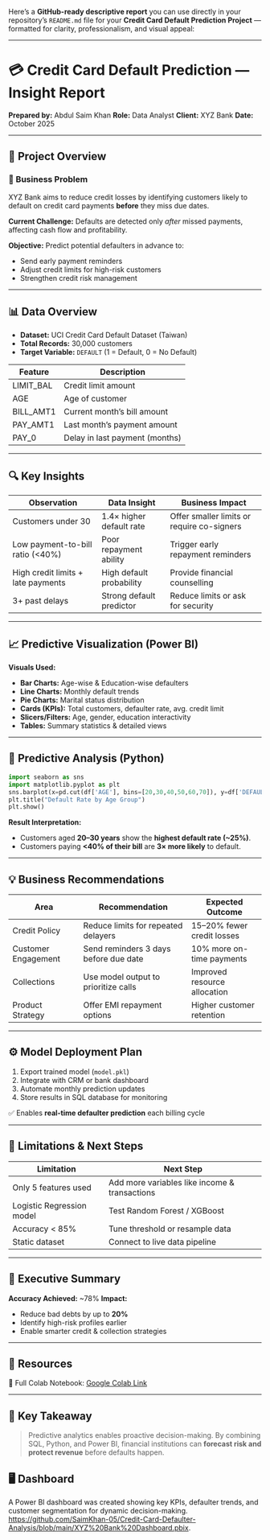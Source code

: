 Here’s a **GitHub-ready descriptive report** you can use directly in your repository’s `README.md` file for your **Credit Card Default Prediction Project** — formatted for clarity, professionalism, and visual appeal:

---

# 💳 Credit Card Default Prediction — Insight Report

**Prepared by:** Abdul Saim Khan
**Role:** Data Analyst
**Client:** XYZ Bank
**Date:** October 2025

---

## 📘 Project Overview

### 🧩 Business Problem

XYZ Bank aims to reduce credit losses by identifying customers likely to default on credit card payments **before** they miss due dates.

**Current Challenge:**
Defaults are detected only *after* missed payments, affecting cash flow and profitability.

**Objective:**
Predict potential defaulters in advance to:

* Send early payment reminders
* Adjust credit limits for high-risk customers
* Strengthen credit risk management

---

## 📊 Data Overview

* **Dataset:** UCI Credit Card Default Dataset (Taiwan)
* **Total Records:** 30,000 customers
* **Target Variable:** `DEFAULT` (1 = Default, 0 = No Default)

| Feature   | Description                    |
| --------- | ------------------------------ |
| LIMIT_BAL | Credit limit amount            |
| AGE       | Age of customer                |
| BILL_AMT1 | Current month’s bill amount    |
| PAY_AMT1  | Last month’s payment amount    |
| PAY_0     | Delay in last payment (months) |

---

## 🔍 Key Insights

| Observation                        | Data Insight             | Business Impact                            |
| ---------------------------------- | ------------------------ | ------------------------------------------ |
| Customers under 30                 | 1.4× higher default rate | Offer smaller limits or require co-signers |
| Low payment-to-bill ratio (<40%)   | Poor repayment ability   | Trigger early repayment reminders          |
| High credit limits + late payments | High default probability | Provide financial counselling              |
| 3+ past delays                     | Strong default predictor | Reduce limits or ask for security          |

---

## 📈 Predictive Visualization (Power BI)

**Visuals Used:**

* **Bar Charts:** Age-wise & Education-wise defaulters
* **Line Charts:** Monthly default trends
* **Pie Charts:** Marital status distribution
* **Cards (KPIs):** Total customers, defaulter rate, avg. credit limit
* **Slicers/Filters:** Age, gender, education interactivity
* **Tables:** Summary statistics & detailed views

---

## 🐍 Predictive Analysis (Python)

```python
import seaborn as sns
import matplotlib.pyplot as plt
sns.barplot(x=pd.cut(df['AGE'], bins=[20,30,40,50,60,70]), y=df['DEFAULT'])
plt.title("Default Rate by Age Group")
plt.show()
```

**Result Interpretation:**

* Customers aged **20–30 years** show the **highest default rate (~25%)**.
* Customers paying **<40% of their bill** are **3× more likely** to default.

---

## 💡 Business Recommendations

| Area                | Recommendation                        | Expected Outcome             |
| ------------------- | ------------------------------------- | ---------------------------- |
| Credit Policy       | Reduce limits for repeated delayers   | 15–20% fewer credit losses   |
| Customer Engagement | Send reminders 3 days before due date | 10% more on-time payments    |
| Collections         | Use model output to prioritize calls  | Improved resource allocation |
| Product Strategy    | Offer EMI repayment options           | Higher customer retention    |

---

## ⚙️ Model Deployment Plan

1. Export trained model (`model.pkl`)
2. Integrate with CRM or bank dashboard
3. Automate monthly prediction updates
4. Store results in SQL database for monitoring

✅ Enables **real-time defaulter prediction** each billing cycle

---

## 🚧 Limitations & Next Steps

| Limitation                | Next Step                                     |
| ------------------------- | --------------------------------------------- |
| Only 5 features used      | Add more variables like income & transactions |
| Logistic Regression model | Test Random Forest / XGBoost                  |
| Accuracy < 85%            | Tune threshold or resample data               |
| Static dataset            | Connect to live data pipeline                 |

---

## 🧾 Executive Summary

**Accuracy Achieved:** ~78%
**Impact:**

* Reduce bad debts by up to **20%**
* Identify high-risk profiles earlier
* Enable smarter credit & collection strategies

---

## 🔗 Resources

📄 Full Colab Notebook: [Google Colab Link](https://colab.research.google.com/drive/1zk1mQhbN24POsVmTskq6FlKHkkxdAH-N)

---

## 🧠 Key Takeaway

> Predictive analytics enables proactive decision-making.
> By combining SQL, Python, and Power BI, financial institutions can **forecast risk and protect revenue** before defaults happen.

## 🖥️ Dashboard

A Power BI dashboard was created showing key KPIs, defaulter trends, and customer segmentation for dynamic decision-making. 
https://github.com/SaimKhan-05/Credit-Card-Defaulter-Analysis/blob/main/XYZ%20Bank%20Dashboard.pbix. 
 
